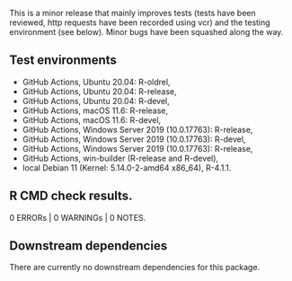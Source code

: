 This is a minor release that mainly improves tests (tests have been reviewed, http requests have been recorded using vcr) and the testing environment (see below). Minor bugs have been squashed along the way. 

## Test environments

* GitHub Actions, Ubuntu 20.04: R-oldrel,
* GitHub Actions, Ubuntu 20.04: R-release,
* GitHub Actions, Ubuntu 20.04: R-devel,
* GitHub Actions, macOS 11.6: R-release,
* GitHub Actions, macOS 11.6: R-devel,
* GitHub Actions, Windows Server 2019 (10.0.17763): R-release,
* GitHub Actions, Windows Server 2019 (10.0.17763): R-devel,
* GitHub Actions, Windows Server 2019 (10.0.17763): R-release,
* GitHub Actions, win-builder (R-release and R-devel),
* local Debian 11 (Kernel: 5.14.0-2-amd64 x86_64), R-4.1.1.


## R CMD check results.

0 ERRORs | 0 WARNINGs | 0 NOTES.


## Downstream dependencies

There are currently no downstream dependencies for this package.
